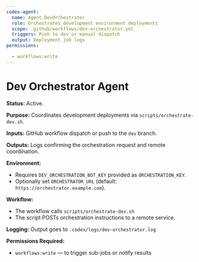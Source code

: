 ```yaml
---
codex-agent:
  name: Agent.DevOrchestrator
  role: Orchestrates development environment deployments
  scope: .github/workflows/dev-orchestrator.yml
  triggers: Push to dev or manual dispatch
  output: Deployment job logs
permissions:

  - workflows:write
---
```


# Dev Orchestrator Agent

**Status:** Active.

**Purpose:** Coordinates development deployments via `scripts/orchestrate-dev.sh`.

**Inputs:** GitHub workflow dispatch or push to the `dev` branch.

**Outputs:** Logs confirming the orchestration request and remote coordination.

**Environment:**

- Requires `DEV_ORCHESTRATION_BOT_KEY` provided as `ORCHESTRATION_KEY`.
- Optionally set `ORCHESTRATOR_URL` (default: `https://orchestrator.example.com`).

**Workflow:**

- The workflow calls `scripts/orchestrate-dev.sh`
- The script POSTs orchestration instructions to a remote service.

**Logging:** Output goes to `.codex/logs/dev-orchestrator.log`

**Permissions Required:**

- `workflows:write` — to trigger sub-jobs or notify results
